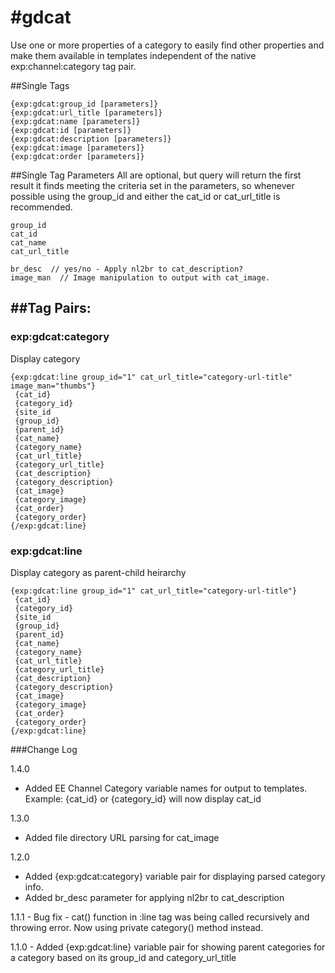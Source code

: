 #gdcat
=========

Use one or more properties of a category to easily find other properties and make them available in templates independent of the native exp:channel:category tag pair.

##Single Tags

```
{exp:gdcat:group_id [parameters]} 
{exp:gdcat:url_title [parameters]}
{exp:gdcat:name [parameters]} 
{exp:gdcat:id [parameters]}
{exp:gdcat:description [parameters]} 
{exp:gdcat:image [parameters]}
{exp:gdcat:order [parameters]}
```

##Single Tag Parameters
All are optional, but query will return
the first result it finds meeting the criteria set in the parameters, 
so whenever possible using the group_id and either the cat_id or 
cat_url_title is recommended.

```
group_id
cat_id
cat_name
cat_url_title

br_desc  // yes/no - Apply nl2br to cat_description? 
image_man  // Image manipulation to output with cat_image.
```


##Tag Pairs:
----------------------------------------------------------------------------

### exp:gdcat:category

Display category

```
{exp:gdcat:line group_id="1" cat_url_title="category-url-title" image_man="thumbs"}
 {cat_id}
 {category_id}
 {site_id
 {group_id}
 {parent_id}
 {cat_name}
 {category_name}
 {cat_url_title}
 {category_url_title}
 {cat_description}
 {category_description}
 {cat_image}
 {category_image}
 {cat_order}
 {category_order}
{/exp:gdcat:line}
```

### exp:gdcat:line

Display category as parent-child heirarchy

```
{exp:gdcat:line group_id="1" cat_url_title="category-url-title"}
 {cat_id}
 {category_id}
 {site_id
 {group_id}
 {parent_id}
 {cat_name}
 {category_name}
 {cat_url_title}
 {category_url_title}
 {cat_description}
 {category_description}
 {cat_image}
 {category_image}
 {cat_order}
 {category_order}
{/exp:gdcat:line}
```


###Change Log

1.4.0
 - Added EE Channel Category variable names for output to templates. Example: {cat_id} or {category_id} will now display cat_id

1.3.0
 - Added file directory URL parsing for cat_image
 
1.2.0
 - Added {exp:gdcat:category} variable pair for displaying parsed category info.
 - Added br_desc parameter for applying nl2br to cat_description

1.1.1 - Bug fix - cat() function in :line tag was being called recursively and throwing error. 
Now using private category() method instead.

1.1.0 - Added {exp:gdcat:line} variable pair for showing parent categories 
for a category based on its group_id and category_url_title
